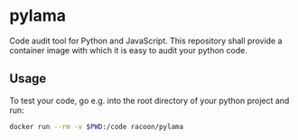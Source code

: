 # pylama

Code audit tool for Python and JavaScript. This repository shall provide a
container image with which it is easy to audit your python code.

## Usage

To test your code, go e.g. into the root directory of your python project and
run:

```bash
docker run --rm -v $PWD:/code racoon/pylama
```
